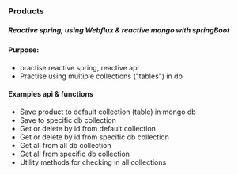 ### Products
##### Reactive spring, using Webflux & reactive mongo with springBoot

#### Purpose: 
- practise reactive spring, reactive api 
- Practise using multiple collections ("tables") in db

#### Examples api & functions
- Save product to default collection (table) in mongo db 
- Save to specific db collection 
- Get or delete by id from default collection
- Get or delete by id from specific db collection
- Get all from all db collection
- Get all from specific db collection
- Utility methods for checking in all collections